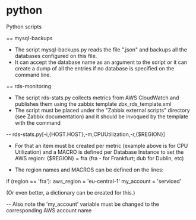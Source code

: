 python
======

Python scripts

== mysql-backups
- The script mysql-backups.py reads the file ".json" and backups all the databases configured on this file.
- It can accept the database name as an argument to the script or it can create a dump of all the entries if no database is specified on the command line.

== rds-monitoring
- The script rds-stats.py collects metrics from AWS CloudWatch and publishes them using the zabbix template zbx_rds_template.xml
- The script must be placed under the "Zabbix external scripts" directory (see Zabbix documentation) and it should be invoqued by the template with the command

-- rds-stats.py[-i,{HOST.HOST},-m,CPUUtilization,-r,{$REGION}]

- For that an item must be created per metric (example above is for CPU Utilization) and a MACRO is defined per Database Instance to set the AWS region: {$REGION} = fra
(fra - for Frankfurt; dub for Dublin, etc)

- The region names and MACROS can be defined on the lines:

if (region == 'fra'):
        aws_region = 'eu-central-1'
        my_account = 'serviced'

(Or even better, a dictionary can be created for this.)

-- Also note the 'my_account' variable must be changed to the corresponding AWS account name
